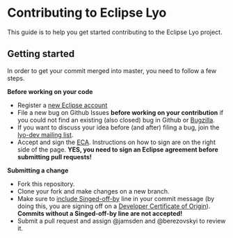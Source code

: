# Contributing to Eclipse Lyo

This guide is to help you get started contributing to the Eclipse Lyo
project.

## Getting started

In order to get your commit merged into master, you need to follow a few steps.

**Before working on your code**

* Register a [new Eclipse account](https://accounts.eclipse.org/)
* File a new bug on Github Issues **before working on your contribution** if you could not find an existing (also closed) bug in Github or [Bugzilla](https://bugs.eclipse.org/bugs/query.cgi?format=specific).
* If you want to discuss your idea before (and after) filing a bug, join the [lyo-dev mailing list](https://dev.eclipse.org/mailman/listinfo/lyo-dev).
* Accept and sign the [ECA](https://www.eclipse.org/legal/ECA.php). Instructions on how to sign are on the right side of the page. **YES, you need to sign an Eclipse agreement before submitting pull requests!**

**Submitting a change**

* Fork this repository.
* Clone your fork and make changes on a new branch.
* Make sure to [include Singed-off-by](https://stackoverflow.com/questions/13457203/how-to-add-the-signed-off-by-field-in-the-git-patch) line in your commit message (by doing this, you are signing off on a [Developer Certificate of Origin](https://www.eclipse.org/legal/DCO.php)). **Commits without a Singed-off-by line are not accepted!**
* Submit a pull request and assign @jamsden and @berezovskyi to review it.
